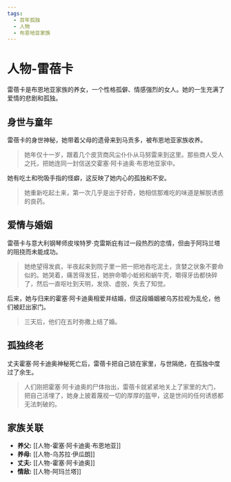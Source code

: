 ```yaml
---
tags:
  - 百年孤独
  - 人物
  - 布恩地亚家族
---
```


# 人物-雷蓓卡

雷蓓卡是布恩地亚家族的养女，一个性格孤僻、情感强烈的女人。她的一生充满了爱情的悲剧和孤独。

## 身世与童年

雷蓓卡的身世神秘，她带着父母的遗骨来到马贡多，被布恩地亚家族收养。

> 她年仅十一岁，跟着几个皮货商风尘仆仆从马努雷来到这里。那些商人受人之托，把她连同一封信送交霍塞·阿卡迪奥·布恩地亚家中。

她有吃土和吮吸手指的怪癖，这反映了她内心的孤独和不安。

> 她重新吃起土来，第一次几乎是出于好奇，她相信那难吃的味道是解脱诱惑的良药。

## 爱情与婚姻

雷蓓卡与意大利钢琴师皮埃特罗·克雷斯庇有过一段热烈的恋情，但由于阿玛兰塔的阻挠而未能成功。

> 她绝望得发疯，半夜起来到院子里一把一把地吞吃泥土，贪婪之状象不要命似的。她哭着，痛苦得发狂，她拚命嚼小蚯蚓和蜗牛壳，嚼得牙齿都快碎了，然后一直呕吐到天明，发烧、虚脱，失去了知觉。

后来，她与归来的霍塞·阿卡迪奥相爱并结婚，但这段婚姻被乌苏拉视为乱伦，他们被赶出家门。

> 三天后，他们在五时弥撒上结了婚。

## 孤独终老

丈夫霍塞·阿卡迪奥神秘死亡后，雷蓓卡把自己锁在家里，与世隔绝，在孤独中度过了余生。

> 人们刚把霍塞·阿卡迪奥的尸体抬出，雷蓓卡就紧紧地关上了家里的大门，把自己活埋了，她身上披着蔑视一切的厚厚的盔甲，这是世间的任何诱惑都无法刺破的。

## 家族关联

*   **养父:** [[人物-霍塞·阿卡迪奥·布恩地亚]]
*   **养母:** [[人物-乌苏拉·伊瓜朗]]
*   **丈夫:** [[人物-霍塞·阿卡迪奥]]
*   **情敌:** [[人物-阿玛兰塔]]
